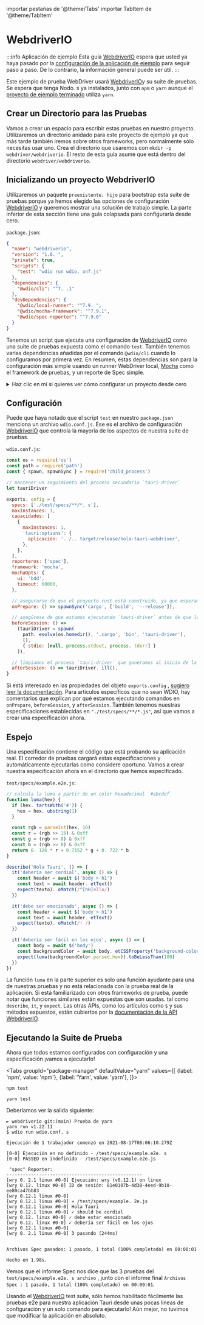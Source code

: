 importar pestañas de '@theme/Tabs' importar TabItem de '@theme/TabItem'

# WebdriverIO

:::info Aplicación de ejemplo
Esta guía [WebdriverIO][] espera que usted ya haya pasado por la [configuración de la aplicación de ejemplo][] para seguir paso a paso. De lo contrario, la información general puede ser útil.
:::

Este ejemplo de prueba WebDriver usará [WebdriverIO][]y su suite de pruebas. Se espera que tenga Nodo. s ya instalados, junto con `npm` o `yarn` aunque el [proyecto de ejemplo terminado][] utiliza `yarn`.

## Crear un Directorio para las Pruebas

Vamos a crear un espacio para escribir estas pruebas en nuestro proyecto. Utilizaremos un directorio anidado para este proyecto de ejemplo ya que más tarde también iremos sobre otros frameworks, pero normalmente sólo necesitas usar uno. Crea el directorio que usaremos con `mkdir -p webdriver/webdriverio`. El resto de esta guía asume que está dentro del directorio `webdriver/webdriverio`.

## Inicializando un proyecto WebdriverIO

Utilizaremos un paquete `preexistente. hijo` para bootstrap esta suite de pruebas porque ya hemos elegido las opciones de configuración [WebdriverIO][] y queremos mostrar una solución de trabajo simple. La parte inferior de esta sección tiene una guía colapsada para configurarla desde cero.

`package.json`:

```json
{
  "name": "webdriverio",
  "version": "1.0. ",
  "private": true,
  "scripts": {
    "test": "wdio run wdio. onf.js"
  },
  "dependencies": {
    "@wdio/cli": "^7. .1"
  },
  "devDependencies": {
    "@wdio/local-runner": "^7.9. ",
    "@wdio/mocha-framework": "^7.9.1",
    "@wdio/spec-reporter": "^7.9.0"
  }
}
```

Tenemos un script que ejecuta una configuración de [WebdriverIO][] como una suite de pruebas expuesta como el comando `test`. También tenemos varias dependencias añadidas por el comando `@wdio/cli` cuando lo configuramos por primera vez. En resumen, estas dependencias son para la configuración más simple usando un runner WebDriver local, [Mocha][] como el framework de pruebas, y un reporte de Spec simple.

<details><summary>Haz clic en mí si quieres ver cómo configurar un proyecto desde cero</summary>

El CLI es interactivo, y usted puede elegir las herramientas para trabajar con usted mismo. Ten en cuenta que probablemente diverjas de el resto de la guía, y necesitas configurar las diferencias tú mismo.

Añadamos el CLI de [WebdriverIO][] a este proyecto npm.

<Tabs groupId="package-manager"
defaultValue="yarn"
values={[
{label: 'npm', value: 'npm'}, {label: 'Yarn', value: 'yarn'},
]}>
<TabItem value="npm">

```shell
npm install @wdio/cli
```

</TabItem>

<TabItem value="yarn">

```shell
yarn add @wdio/cli
```

</TabItem>
</Tabs>

Para luego ejecutar el comando de configuración interactiva para configurar un [WebdriverIO][] de prueba suite, puede ejecutar:

<Tabs groupId="package-manager"
defaultValue="yarn"
values={[
{label: 'npm', value: 'npm'}, {label: 'Yarn', value: 'yarn'},
]}>
<TabItem value="npm">

```shell
npx wdio config
```

</TabItem>

<TabItem value="yarn">

```shell
yarn wdio config
```

</TabItem>
</Tabs>

</details>

## Configuración

Puede que haya notado que el script `test` en nuestro `package.json` menciona un archivo `wdio.conf.js`. Ese es el archivo de configuración [WebdriverIO][] que controla la mayoría de los aspectos de nuestra suite de pruebas.

`wdio.conf.js`:

```js
const os = require('os')
const path = require('path')
const { spawn, spawnSync } = require('child_process')

// mantener un seguimiento del proceso secundario `tauri-driver`
let tauriDriver

exports. onfig = {
  specs: ['./test/specs/**/*. s'],
  maxInstances: 1,
  capacidades: [
    {
      maxInstances: 1,
      'tauri:options': {
        aplicación: '. /.. target/release/hola-tauri-webdriver',
      },
    },
  ],
  reporteros: ['spec'],
  framework: 'mocha',
  mochaOpts: {
    ui: 'bdd',
    timeout: 60000,
  },

  // asegurarse de que el proyecto rust está construido, ya que esperamos que este binario exista para las sesiones webdriver
  onPrepare: () => spawnSync('cargo', ['build', '--release']),

  // asegúrese de que estamos ejecutando `tauri-driver` antes de que la sesión comience para que podamos proxir las solicitudes del controlador web
  beforeSession: () =>
    (tauriDriver = spawn(
      path. esolve(os.homedir(), '.cargo', 'bin', 'tauri-driver'),
      [],
      { stdio: [null, process.stdout, process. tderr] }
    )),

  // limpiamos el proceso `tauri-driver` que generamos al inicio de la sesión
  afterSession: () => tauriDriver. ill(),
}
```

Si está interesado en las propiedades del objeto `exports.config` , [sugiero leer la documentación][webdriver documentation]. Para artículos específicos que no sean WDIO, hay comentarios que explican por qué estamos ejecutando comandos en `onPrepare`, `beforeSession`, y `afterSession`. También tenemos nuestras especificaciones establecidas en `"./test/specs/**/*.js"`, así que vamos a crear una especificación ahora.

## Espejo

Una especificación contiene el código que está probando su aplicación real. El corredor de pruebas cargará estas especificaciones y automáticamente ejecutarlas como considere oportuno. Vamos a crear nuestra especificación ahora en el directorio que hemos especificado.

`test/specs/example.e2e.js`:

```js
// calcula la luma a partir de un color hexadecimal `#abcdef`
function luma(hex) {
  if (hex. tartsWith('#')) {
    hex = hex. ubstring(1)
  }

  const rgb = parseInt(hex, 16)
  const r = (rgb >> 16) & 0xff
  const g = (rgb >> 8) & 0xff
  const b = (rgb >> 0) & 0xff
  return 0. 126 * r + 0.7152 * g + 0. 722 * b
}

describe('Hola Tauri', () => {
  it('debería ser cordial', async () => {
    const header = await $('body > h1')
    const text = await header. etText()
    expect(texto). oMatch(/^[hH]ello/)
  })

  it('debe ser emocionado', async () => {
    const header = await $('body > h1')
    const text = await header. etText()
    expect(texto). oMatch(/! /)
  })

  it('debería ser fácil en los ojos', async () => {
    const body = await $('body')
    const backgroundColor = await body. etCSSProperty('background-color')
    expect(luma(backgroundColor.parsed.hex)).toBeLessThan(100)
  })
})
```

La función `luma` en la parte superior es solo una función ayudante para una de nuestras pruebas y no está relacionada con la prueba real de la aplicación. Si está familiarizado con otros frameworks de prueba, puede notar que funciones similares están expuestas que son usadas. tal como `describe`, `it`, y `expect`. Las otras APIs, como los artículos como `$` y sus métodos expuestos, están cubiertos por la [documentación de la API WebdriverIO][].

## Ejecutando la Suite de Prueba

Ahora que todos estamos configurados con configuración y una especificación ¡vamos a ejecutarlo!

<Tabs groupId="package-manager"
defaultValue="yarn"
values={[
{label: 'npm', value: 'npm'}, {label: 'Yarn', value: 'yarn'},
]}>
<TabItem value="npm">

```shell
npm test
```

</TabItem>

<TabItem value="yarn">

```shell
yarn test
```

</TabItem>
</Tabs>

Deberíamos ver la salida siguiente:

```text
► webdriverio git:(main) Prueba de yarn
yarn run v1.22.11
$ wdio run wdio.conf. s

Ejecución de 1 trabajador comenzó en 2021-08-17T08:06:10.279Z

[0-0] Ejecución en no definido - /test/specs/example.e2e. s
[0-0] PASSED en indefinido - /test/specs/example.e2e.js

 "spec" Reporter:
--------------------------------------------------
[wry 0. 2.1 linux #0-0] Ejecución: wry (v0.12.1) on linux
[wry 0.12. linux #0-0] ID de sesión: 81e0107b-4d38-4eed-9b10-ee80ca47bb83
[wry 0.12.1 linux #0-0]
[wry 0.12.1 linux #0-0] » /test/specs/example. 2e.js
[wry 0.12.1 linux #0-0] Hola Tauri
[wry 0.12.1 linux #0-0] ✓ should be cordial
[wry 0.12. linux #0-0] ✓ debe estar emocionado
[wry 0.12. linux #0-0] ✓ debería ser fácil en los ojos
[wry 0.12.1 linux #0-0]
[wry 0. 2.1 linux #0-0] 3 pasando (244ms)


Archivos Spec pasados: 1 pasado, 1 total (100% completado) en 00:00:01

Hecho en 1.98s.
```

Vemos que el informe Spec nos dice que las 3 pruebas del `test/specs/example.e2e. s archivo` , junto con el informe final `Archivos Spec : 1 pasado, 1 total (100% completado) en 00:00:01`.

Usando el [WebdriverIO][] test suite, sólo hemos habilitado fácilmente las pruebas e2e para nuestra aplicación Tauri desde unas pocas líneas de configuración y un solo comando para ejecutarlo! Aún mejor, no tuvimos que modificar la aplicación en absoluto.

[WebdriverIO]: https://webdriver.io/
[proyecto de ejemplo terminado]: https://github.com/chippers/hello_tauri
[configuración de la aplicación de ejemplo]: ./setup.md
[Mocha]: https://mochajs.org/
[webdriver documentation]: https://webdriver.io/docs/configurationfile
[documentación de la API WebdriverIO]: https://webdriver.io/docs/api
